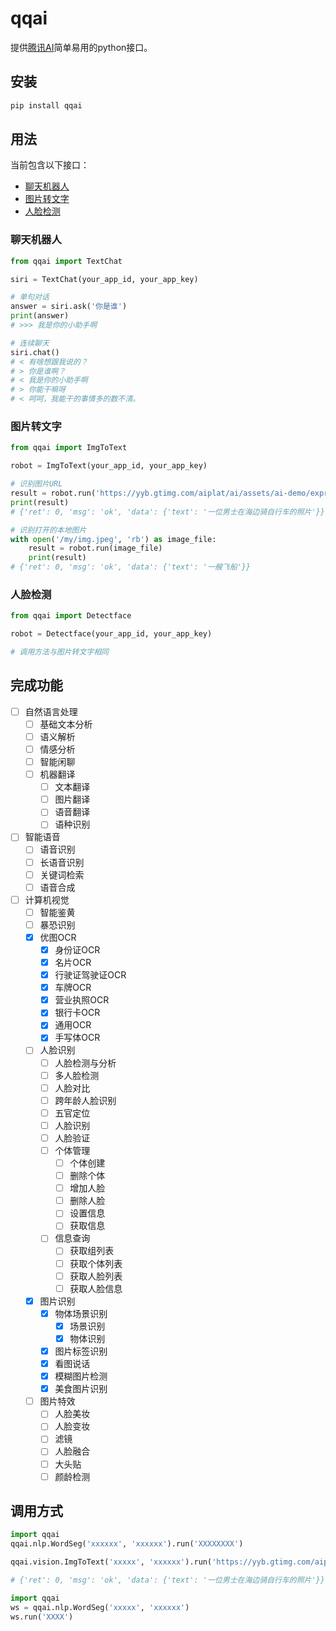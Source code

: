 # qqai

提供[腾讯AI](https://ai.qq.com/)简单易用的python接口。

## 安装

```bash
pip install qqai
```

## 用法

当前包含以下接口：

- [聊天机器人](#聊天机器人)
- [图片转文字](#图片转文字)
- [人脸检测](#人脸检测)

### 聊天机器人

```py
from qqai import TextChat

siri = TextChat(your_app_id, your_app_key)

# 单句对话
answer = siri.ask('你是谁')
print(answer)
# >>> 我是你的小助手啊

# 连续聊天
siri.chat()
# < 有啥想跟我说的？
# > 你是谁啊？
# < 我是你的小助手啊
# > 你能干嘛呀
# < 呵呵，我能干的事情多的数不清。
```

### 图片转文字

```py
from qqai import ImgToText

robot = ImgToText(your_app_id, your_app_key)

# 识别图片URL
result = robot.run('https://yyb.gtimg.com/aiplat/ai/assets/ai-demo/express-6.jpg')
print(result)
# {'ret': 0, 'msg': 'ok', 'data': {'text': '一位男士在海边骑自行车的照片'}}

# 识别打开的本地图片
with open('/my/img.jpeg', 'rb') as image_file:
    result = robot.run(image_file)
    print(result)
# {'ret': 0, 'msg': 'ok', 'data': {'text': '一艘飞船'}}
```

### 人脸检测

```py
from qqai import Detectface

robot = Detectface(your_app_id, your_app_key)

# 调用方法与图片转文字相同
```



## 完成功能

- [ ] 自然语言处理
    - [ ] 基础文本分析
    - [ ] 语义解析
    - [ ] 情感分析
    - [ ] 智能闲聊
    - [ ] 机器翻译
        - [ ] 文本翻译
        - [ ] 图片翻译
        - [ ] 语音翻译
        - [ ] 语种识别
- [ ] 智能语音
    - [ ] 语音识别
    - [ ] 长语音识别
    - [ ] 关键词检索
    - [ ] 语音合成
- [ ] 计算机视觉
    - [ ] 智能鉴黄
    - [ ] 暴恐识别
    - [x] 优图OCR
        - [x] 身份证OCR
        - [x] 名片OCR
        - [x] 行驶证驾驶证OCR
        - [x] 车牌OCR
        - [x] 营业执照OCR
        - [x] 银行卡OCR
        - [x] 通用OCR
        - [x] 手写体OCR
    - [ ] 人脸识别
        - [ ] 人脸检测与分析
        - [ ] 多人脸检测
        - [ ] 人脸对比
        - [ ] 跨年龄人脸识别
        - [ ] 五官定位
        - [ ] 人脸识别
        - [ ] 人脸验证
        - [ ] 个体管理
            - [ ] 个体创建
            - [ ] 删除个体
            - [ ] 增加人脸
            - [ ] 删除人脸
            - [ ] 设置信息
            - [ ] 获取信息
        - [ ] 信息查询
            - [ ] 获取组列表
            - [ ] 获取个体列表
            - [ ] 获取人脸列表
            - [ ] 获取人脸信息
    - [x] 图片识别
        - [x] 物体场景识别
            - [x] 场景识别
            - [x] 物体识别
        - [x] 图片标签识别
        - [x] 看图说话
        - [x] 模糊图片检测
        - [x] 美食图片识别
    - [ ] 图片特效
        - [ ] 人脸美妆
        - [ ] 人脸变妆
        - [ ] 滤镜
        - [ ] 人脸融合
        - [ ] 大头贴
        - [ ] 颜龄检测

## 调用方式

```python
import qqai
qqai.nlp.WordSeg('xxxxxx', 'xxxxxx').run('XXXXXXXX')

qqai.vision.ImgToText('xxxxx', 'xxxxxx').run('https://yyb.gtimg.com/aiplat/ai/assets/ai-demo/express-6.jpg')

# {'ret': 0, 'msg': 'ok', 'data': {'text': '一位男士在海边骑自行车的照片'}}

import qqai
ws = qqai.nlp.WordSeg('xxxxx', 'xxxxxx')
ws.run('XXXX')

```